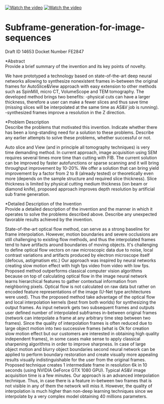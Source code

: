 [![Watch the video](https://img.youtube.com/vi/DuxXRWH5Ex0/hqdefault.jpg)](https://www.youtube.com/watch?v=DuxXRWH5Ex0&feature=youtu.be)
[![Watch the video](https://img.youtube.com/vi/WXX3vY1GXDk/hqdefault.jpg)](https://youtu.be/WXX3vY1GXDk)


# Subframe-generation-for-image-sequences

Draft ID  14653   Docket Number  FE2847  

*Abstract  
Provide a brief summary of the invention and its key points of novelty.    

We have prototyped a technology based on state-of-the-art deep neural networks allowing to synthesize nonexistent frames in-between the original frames for AutoSlice&View approach with easy extension to other methods such as SpinMill, micro CT, VolumeScope and TEM tomography. 
The developed method brings two benefits:
-physical cuts can have a larger thickness, therefore a user can make a fewer slices and thus save time (missing slices will be interpolated at the same time as AS&V job is running).
-synthesized frames improve a resolution in the Z direction. 

*Problem Description  
Describe the problems that motivated this invention. Indicate whether there has been a long-standing need for a solution to these problems. Describe any earlier attempts to solve these problems, whether successful or not.   

Auto slice and View (and in principle all tomography techniques) is very time demanding method. In current approach, image acquisition using SEM requires several times more time than cutting with FIB.
The current solution can be improved by faster autofunctions or sparse scanning and it will bring throughput improvement by 10-20%. We offer a solution that can bring yield improvement by a factor from 2 to 8 (already tested) or theoretically even more (depends on the sample structure and required slice thickness). Slice thickness is limited by physical cutting medium thickness (ion beam or diamond knife), proposed approach improves depth resolution by artificial sub frame generation.
  
*Detailed Description of the Invention  
Provide a detailed description of the invention and the manner in which it operates to solve the problems described above. Describe any unexpected favorable results achieved by the invention.   

State-of-the-art optical flow method, can serve as a strong baseline for frame interpolation. However, motion boundaries and severe occlusions are still challenging to existing flow methods, and thus the interpolated frames tend to have artifacts around boundaries of moving objects. It's challenging to define optical flow vectors on raw microscopic data due to noise, local contrast variations and artifacts produced by electron microscope itself (defocus, astigmatism etc.)
Our approach was inspired by neural networks creating slow motion effect with high fps video from video with low fps. Proposed method outperforms classical computer vision algorithms because on top of calculating optical flow in the image neural network learns hierarchical features to gather contextual information from neighboring pixels. Optical flow is not calculated on raw data but rather on encoded feature representations of the image (U-Net type architectures were used). 
Thus the proposed method take advantage of the optical flow and local interpolation kernels (best from both worlds) for synthesizing the output frames.
As input network gets two subsequent frames and outputs user defined number of interpolated subframes in-between original frames (network can interpolate a frame at any arbitrary time step between two frames). 
Since the quality of interpolation frames is often reduced due to large object motion into two successive frames (what is Ok for creation slow motion effect but our customers are interested in obtaining high quality independent frames), in some cases make sense to apply classical sharpening algorithms in order to improve sharpness. In case of large object motion and blurry object boundaries second neural network can be applied to perform boundary restoration and create visually more appealing results visually indistinguishable for the user from the original frames.
Proposed technique creates 1 intermediate frame in resolution 6k in 10 seconds (using NVIDIA GeForce GTX 1080 GPU). Typical AS&V image acquisition time is a few minutes.
Our approach is an advanced interpolation technique. Thus, in case there is a feature in-between two frames that is not visible in any of them the network will miss it. However, the quality of interpolation is much higher than non-deep learning techniques since we interpolate by a very complex model obtaining 40 millions parameters. 

